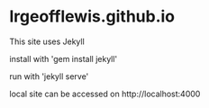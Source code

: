 lrgeofflewis.github.io
======================
This site uses Jekyll

install with 'gem install jekyll'

run with 'jekyll serve'

local site can be accessed on http://localhost:4000

